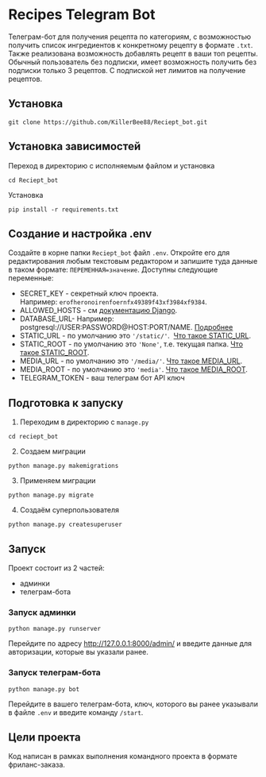 # Recipes Telegram Bot

Телеграм-бот для получения рецепта по категориям, с возможностью получить список ингредиентов к конкретному рецепту в формате `.txt`. Также реализована возможность добавлять рецепт в ваши топ рецепты. Обычный пользователь без подписки, имеет возможность получить без подписки только 3 рецептов. С подпиской нет лимитов на получение рецептов.

## Установка

```commandline
git clone https://github.com/KillerBee88/Reciept_bot.git
```

## Установка зависимостей
Переход в директорию с исполняемым файлом и установка

```commandline
cd Reciept_bot
```

Установка
```commandline
pip install -r requirements.txt
```

## Создание и настройка .env

Создайте в корне папки `Reciept_bot` файл `.env`. Откройте его для редактирования любым текстовым редактором и запишите туда данные в таком формате: `ПЕРЕМЕННАЯ=значение`.
Доступны следующие переменные:
 - SECRET_KEY - секретный ключ проекта. Например: `erofheronoirenfoernfx49389f43xf3984xf9384`.
- ALLOWED_HOSTS - см [документацию Django](https://docs.djangoproject.com/en/3.1/ref/settings/#allowed-hosts).
- DATABASE_URL- Например: postgresql://USER:PASSWORD@HOST:PORT/NAME. [Подробнее](https://github.com/jazzband/dj-database-url#url-schema)
- STATIC_URL - по умолчанию это `'/static/'`.  [Что такое STATIC_URL](https://docs.djangoproject.com/en/3.0/ref/settings/#std:setting-STATIC_URL).
- STATIC_ROOT - по умолчанию это `'None'`, т.е. текущая папка. [Что такое STATIC_ROOT](https://docs.djangoproject.com/en/3.0/ref/settings/#std:setting-STATIC_ROOT). 
- MEDIA_URL - по умолчанию это `'/media/'`. [Что такое MEDIA_URL](https://docs.djangoproject.com/en/3.0/ref/settings/#std:setting-MEDIA_URL).
- MEDIA_ROOT - по умолчанию это `'media'`. [Что такое MEDIA_ROOT](https://docs.djangoproject.com/en/3.0/ref/settings/#std:setting-MEDIA_ROOT).
- TELEGRAM_TOKEN - ваш телеграм бот API ключ


## Подготовка к запуску

1. Переходим в директорию с `manage.py`

```commandline
cd reciept_bot
```

2. Создаем миграции

```commandline
python manage.py makemigrations
```

3. Применяем миграции

```commandline
python manage.py migrate
```

4. Создаём суперпользователя

```commandline
python manage.py createsuperuser
```

## Запуск

Проект состоит из 2 частей:

- админки
- телеграм-бота

### Запуск админки

```commandline
python manage.py runserver
```

Перейдите по адресу http://127.0.0.1:8000/admin/ и введите данные для авторизации, которые вы указали ранее.  

### Запуск телеграм-бота

```commandline
python manage.py bot
```

Перейдите в вашего телеграм-бота, ключ, которого вы ранее указывали в файле `.env` и введите команду `/start`.

## Цели проекта
Код написан в рамках выполнения командного проекта в формате фриланс-заказа. 

